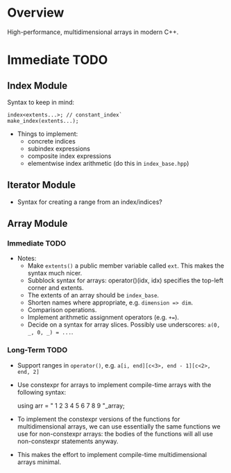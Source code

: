 <!--
  ** File Name: README.md
  ** Author:    Aditya Ramesh
  ** Date:      11/23/2014
  ** Contact:   _@adityaramesh.com
-->

# Overview

High-performance, multidimensional arrays in modern C++.

# Immediate TODO

## Index Module

Syntax to keep in mind:

	index<extents...>; // constant_index`
	make_index(extents...);

- Things to implement:
  - concrete indices
  - subindex expressions
  - composite index expressions
  - elementwise index arithmetic (do this in `index_base.hpp`)

## Iterator Module

- Syntax for creating a range from an index/indices?

## Array Module

### Immediate TODO

- Notes:
  - Make `extents()` a public member variable called `ext`. This makes the
  syntax much nicer.
  - Subblock syntax for arrays: operator()(idx, idx) specifies the top-left
  corner and extents.
  - The extents of an array should be `index_base`.
  - Shorten names where appropriate, e.g. `dimension => dim`.
  - Comparison operations.
  - Implement arithmetic assignment operators (e.g. `+=`).
  - Decide on a syntax for array slices. Possibly use underscores: `a(0, _, 0, _) = ...`.

### Long-Term TODO

- Support ranges in `operator()`, e.g. `a[i, end][c<3>, end - 1][c<2>, end, 2]`
- Use constexpr for arrays to implement compile-time arrays with the following
syntax:

  	using arr = "
		1 2 3
		4 5 6
		7 8 9
	"_array;

- To implement the constexpr versions of the functions for multidimensional
arrays, we can use essentially the same functions we use for non-constexpr
arrays: the bodies of the functions will all use non-constexpr statements
anyway.
- This makes the effort to implement compile-time multidimensional arrays
minimal.

